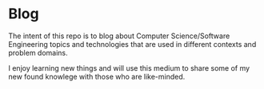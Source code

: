 # Blog

The intent of this repo is to blog about Computer Science/Software Engineering topics and technologies that are used in different contexts and problem domains.

I enjoy learning new things and will use this medium to share some of my new found knowlege with those who are like-minded.
